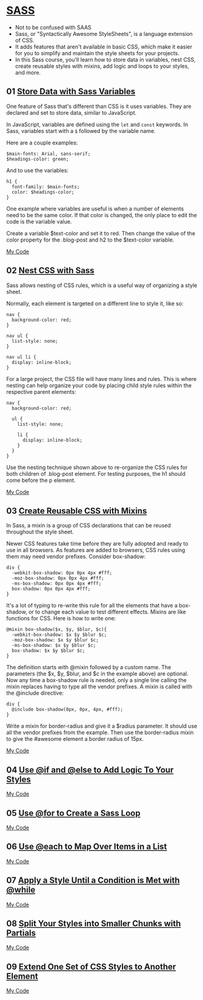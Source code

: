# [SASS](https://www.freecodecamp.org/learn/front-end-development-libraries/#sass)
* Not to be confused with SAAS
* Sass, or "Syntactically Awesome StyleSheets", is a language extension of CSS. 
* It adds features that aren't available in basic CSS, which make it easier for you to simplify and maintain the style sheets for your projects.
* In this Sass course, you'll learn how to store data in variables, nest CSS, create reusable styles with mixins, add logic and loops to your styles, and more.


## 01 [Store Data with Sass Variables]()

One feature of Sass that's different than CSS is it uses variables. They are declared and set to store data, similar to JavaScript.

In JavaScript, variables are defined using the ```let``` and ```const``` keywords. In Sass, variables start with a ```$``` followed by the variable name.

Here are a couple examples:
```
$main-fonts: Arial, sans-serif;
$headings-color: green;
```
And to use the variables:
```
h1 {
  font-family: $main-fonts;
  color: $headings-color;
}
```
One example where variables are useful is when a number of elements need to be the same color. If that color is changed, the only place to edit the code is the variable value.

Create a variable $text-color and set it to red. Then change the value of the color property for the .blog-post and h2 to the $text-color variable.

[My Code](https://github.com/EO4wellness/T-I-L/blob/main/FrontEnd/freeCodeCamp/exercises/SASS/01_store-data-with-sass-variables.html)


## 02 [Nest CSS with Sass](https://www.freecodecamp.org/learn/front-end-development-libraries/sass/nest-css-with-sass)

Sass allows nesting of CSS rules, which is a useful way of organizing a style sheet.

Normally, each element is targeted on a different line to style it, like so:
```
nav {
  background-color: red;
}

nav ul {
  list-style: none;
}

nav ul li {
  display: inline-block;
}
```
For a large project, the CSS file will have many lines and rules. This is where nesting can help organize your code by placing child style rules within the respective parent elements:
```
nav {
  background-color: red;

  ul {
    list-style: none;

    li {
      display: inline-block;
    }
  }
}
```
Use the nesting technique shown above to re-organize the CSS rules for both children of .blog-post element. For testing purposes, the h1 should come before the p element.

[My Code](https://github.com/EO4wellness/T-I-L/blob/main/FrontEnd/freeCodeCamp/exercises/SASS/02_nest-css-with-sass.html)

## 03 [Create Reusable CSS with Mixins](https://www.freecodecamp.org/learn/front-end-development-libraries/sass/create-reusable-css-with-mixins)

In Sass, a mixin is a group of CSS declarations that can be reused throughout the style sheet.

Newer CSS features take time before they are fully adopted and ready to use in all browsers. As features are added to browsers, CSS rules using them may need vendor prefixes. Consider box-shadow:
```
div {
  -webkit-box-shadow: 0px 0px 4px #fff;
  -moz-box-shadow: 0px 0px 4px #fff;
  -ms-box-shadow: 0px 0px 4px #fff;
  box-shadow: 0px 0px 4px #fff;
}
```
It's a lot of typing to re-write this rule for all the elements that have a box-shadow, or to change each value to test different effects. Mixins are like functions for CSS. Here is how to write one:
```
@mixin box-shadow($x, $y, $blur, $c){ 
  -webkit-box-shadow: $x $y $blur $c;
  -moz-box-shadow: $x $y $blur $c;
  -ms-box-shadow: $x $y $blur $c;
  box-shadow: $x $y $blur $c;
}
```
The definition starts with @mixin followed by a custom name. The parameters (the $x, $y, $blur, and $c in the example above) are optional. Now any time a box-shadow rule is needed, only a single line calling the mixin replaces having to type all the vendor prefixes. A mixin is called with the @include directive:
```
div {
  @include box-shadow(0px, 0px, 4px, #fff);
}
```
Write a mixin for border-radius and give it a $radius parameter. It should use all the vendor prefixes from the example. Then use the border-radius mixin to give the #awesome element a border radius of 15px.


[My Code](https://github.com/EO4wellness/T-I-L/blob/main/FrontEnd/freeCodeCamp/exercises/SASS/03_create-reusable-css-with-mixins.html)

## 04 [Use @if and @else to Add Logic To Your Styles](https://www.freecodecamp.org/learn/front-end-development-libraries/sass/use-if-and-else-to-add-logic-to-your-styles)

[My Code]()

## 05 [Use @for to Create a Sass Loop]()

[My Code]()

## 06 [Use @each to Map Over Items in a List]()


[My Code]()

## 07 [Apply a Style Until a Condition is Met with @while]()

[My Code]()

## 08 [Split Your Styles into Smaller Chunks with Partials]()

[My Code]()


## 09 [Extend One Set of CSS Styles to Another Element]()


[My Code]()
